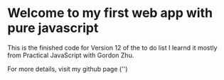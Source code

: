 Welcome to my first web app with pure javascript
============================

This is the finished code for Version 12 of the to do list
I learnd it mostly from Practical JavaScript with Gordon Zhu.

For more details, visit my github page ('')